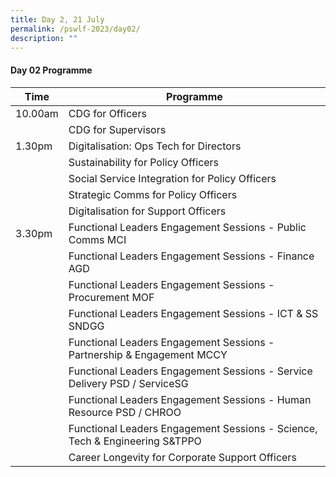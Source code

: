 ```yaml
---
title: Day 2, 21 July
permalink: /pswlf-2023/day02/
description: ""
---
```

<script src="[https://assets.dcube.cloud/scripts/wogaa.js](https://assets.dcube.cloud/scripts/wogaa.js)\"></script>
#### Day 02 Programme

| Time | Programme | 
| -------- | -------- | 
| 10.00am     | CDG for Officers | 
|      | CDG for Supervisors     | 
| 1.30pm    | Digitalisation: Ops Tech for Directors    | 
|    | Sustainability for Policy Officers     | 
|    | Social Service Integration for Policy Officers     | 
|   | Strategic Comms for Policy Officers     | 
|   | Digitalisation for Support Officers    | 
| 3.30pm     | Functional Leaders Engagement Sessions  - Public Comms MCI  | 
|  | Functional Leaders Engagement Sessions  - Finance AGD | 
|  | Functional Leaders Engagement Sessions  - Procurement MOF | 
| | Functional Leaders Engagement Sessions  - ICT &amp; SS SNDGG | 
|  | Functional Leaders Engagement Sessions  - Partnership &amp; Engagement MCCY | 
| | Functional Leaders Engagement Sessions  - Service Delivery PSD / ServiceSG | 
|  | Functional Leaders Engagement Sessions  - Human Resource PSD / CHROO | 
|  | Functional Leaders Engagement Sessions  - Science, Tech &amp; Engineering S&amp;TPPO | 
|  | Career Longevity for Corporate Support Officers  |
